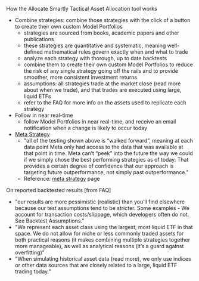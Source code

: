 How the Allocate Smartly Tactical Asset Allocation tool works
- Combine strategies: combine those strategies with the click of a button to create their own custom Model Portfolios
  - strategies are sourced from books, academic papers and other publications
  - these strategies are quantitative and systematic, meaning well-defined mathematical rules govern exactly when and what to trade
  - analyze each strategy with thorough, up to date backtests
  - combine them to create their own custom Model Portfolios to reduce the risk of any single strategy going off the rails and to provide smoother, more consistent investment returns
  - assumptions: all strategies trade at the market close (read more about when we trade), and that trades are executed using large, liquid ETFs
  - refer to the FAQ for more info on the assets used to replicate each strategy
- Follow in near real-time
  - follow Model Portfolios in near real-time, and receive an email notification when a change is likely to occur today
- [Meta Strategy](https://allocatesmartly.com/meta-strategy-smart-approach-combining-taa-strategies/)
  - "all of the testing shown above is “walked forward”, meaning at each data point Meta only had access to the data that was available at that point in time. Meta can’t “peek” into the future the way we could if we simply chose the best performing strategies as of today. That provides a certain degree of confidence that our approach is targeting future outperformance, not simply past outperformance."
  - Reference: [meta strategy](https://allocatesmartly.com/advanced-features/) page 

On reported backtested results [from FAQ]
- "our results are more pessimistic (realistic) than you’ll find elsewhere because our test assumptions tend to be stricter. Some examples - We account for transaction costs/slippage, which developers often do not. See Backtest Assumptions."
- "We represent each asset class using the largest, most liquid ETF in that space. We do not allow for niche or less commonly traded assets for both practical reasons (it makes combining multiple strategies together more manageable), as well as analytical reasons (it’s a guard against overfitting)"
- "When simulating historical asset data (read more), we only use indices or other data sources that are closely related to a large, liquid ETF trading today."
 

